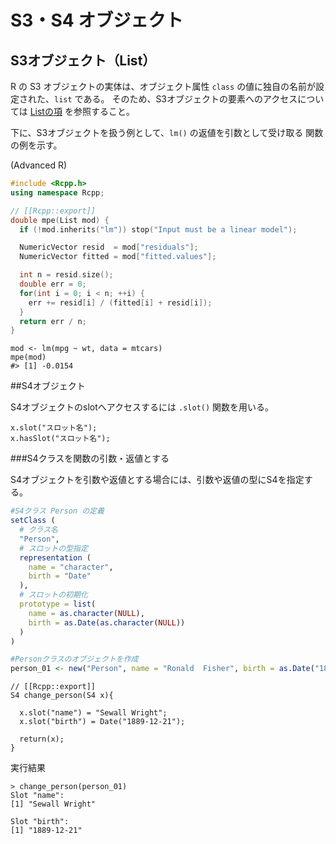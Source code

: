 # S3・S4 オブジェクト

## S3オブジェクト（List）

R の S3 オブジェクトの実体は、オブジェクト属性 `class` の値に独自の名前が設定された、`list` である。 そのため、S3オブジェクトの要素へのアクセスについては [Listの項](List.md) を参照すること。

下に、S3オブジェクトを扱う例として、`lm()` の返値を引数として受け取る 関数の例を示す。


(Advanced R)
```cpp
#include <Rcpp.h>
using namespace Rcpp;

// [[Rcpp::export]]
double mpe(List mod) {
  if (!mod.inherits("lm")) stop("Input must be a linear model");

  NumericVector resid  = mod["residuals"];
  NumericVector fitted = mod["fitted.values"];

  int n = resid.size();
  double err = 0;
  for(int i = 0; i < n; ++i) {
    err += resid[i] / (fitted[i] + resid[i]);
  }
  return err / n;
}
```

```
mod <- lm(mpg ~ wt, data = mtcars)
mpe(mod)
#> [1] -0.0154
```

##S4オブジェクト

S4オブジェクトのslotへアクセスするには `.slot()` 関数を用いる。

```
x.slot("スロット名");
x.hasSlot("スロット名");
```

###S4クラスを関数の引数・返値とする

S4オブジェクトを引数や返値とする場合には、引数や返値の型にS4を指定する。

```R
#S4クラス Person の定義
setClass (
  # クラス名
  "Person",
  # スロットの型指定
  representation (
    name = "character",
    birth = "Date"
  ),
  # スロットの初期化
  prototype = list(
    name = as.character(NULL),
    birth = as.Date(as.character(NULL))
  )
)

#Personクラスのオブジェクトを作成
person_01 <- new("Person", name = "Ronald  Fisher", birth = as.Date("1890-02-17"))

```


```
// [[Rcpp::export]]
S4 change_person(S4 x){
  
  x.slot("name") = "Sewall Wright";
  x.slot("birth") = Date("1889-12-21");
  
  return(x);
}
```


実行結果
```
> change_person(person_01)
Slot "name":
[1] "Sewall Wright"

Slot "birth":
[1] "1889-12-21"

```







